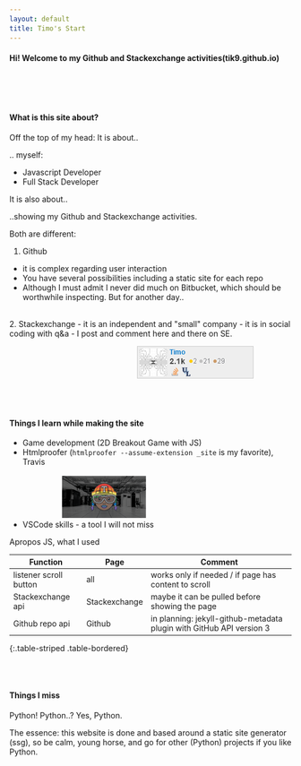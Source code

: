 ```yaml
---
layout: default
title: Timo's Start
---
```



#### Hi! Welcome to my Github and Stackexchange activities(tik9.github.io) &emsp;&emsp;&emsp;&emsp;&emsp;&emsp;<i class="fas fa-thumbs-up fa-2x"></i>

<br><br>

#### What is this site about?

Off the top of my head: 
It is about..

.. myself:
- Javascript Developer
- Full Stack Developer

It is also about..

..showing my Github and Stackexchange activities.

Both are different:

1. Github 
- it is complex regarding user interaction
- You have several possibilities including a static site for each repo
- Although I must admit I never did much on Bitbucket, which should be worthwhile inspecting. But for another day..

<br>
2. Stackexchange
- it is an independent and "small" company
- it is in social coding with q&a
- I post and comment here and there on SE.

&emsp;&emsp;&emsp;&emsp;&emsp;&emsp;&emsp;&emsp;&emsp;&emsp;&emsp;&emsp;&emsp;&emsp;&emsp;&emsp;
![img-stackex](assets/se.png)

<br><br>

#### Things I learn while making the site
- Game development (2D Breakout Game with JS)
- Htmlproofer (`htmlproofer --assume-extension _site` is my favorite), Travis &emsp;&emsp;&emsp;&emsp;&emsp;&emsp;&emsp;&emsp;&emsp;&emsp;&emsp;&emsp;&emsp;&emsp;&emsp;&emsp;&emsp;&emsp;&emsp;&emsp;&emsp;&emsp;&emsp;&emsp;&emsp;&emsp;&emsp;&emsp;&emsp;&emsp;&emsp;&emsp;&emsp;&emsp;&emsp;&emsp;&emsp;&emsp;&emsp;<img src='assets/travis.png' width=150px alt ='travis-img' />
- VSCode skills - a tool I will not miss

Apropos JS, what I used


Function|Page|Comment
-|-|-
listener scroll button|all|works only if needed / if page has content to scroll
Stackexchange api|Stackexchange|maybe it can be pulled before showing the page
Github repo api|Github|in planning: jekyll-github-metadata plugin with GitHub API version 3
{:.table-striped .table-bordered}

<br><br>

#### Things I miss
Python! Python..? Yes, Python. <i class="fab fa-python fa-2x"></i>

The essence: this website is done and based around a static site generator (ssg), so be calm, young horse, and go for other (Python) projects if you like Python.

